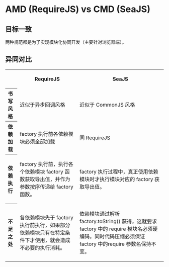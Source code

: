 # AMD (RequireJS) vs CMD (SeaJS)

## 目标一致

两种规范都是为了实现模块化协同开发（主要针对浏览器端）。

## 异同对比

<table width="100%">
    <tr>
        <th>&nbsp;</th>
        <th>
            <p>RequireJS</p>
        </th>
        <th>
            <p>SeaJS</p>
        </th>
    <tr>
    <tr>
        <th align="left">书写风格</th>
        <td align="left"><p>近似于异步回调风格</p></td>
        <td align="left"><p>近似于 CommonJS 风格</p></td>
    </tr>
    <tr>
        <th align="left">依赖加载</th>
        <td align="left"><p>factory 执行前各依赖模块必须全部加载</p></td>
        <td align="left"><p>同 RequireJS</p></td>
    </tr>
    <tr>
        <th align="left">依赖执行</th>
        <td align="left"><p>factory 执行前，执行各个依赖模块 factory 函数获取导出值，并作为参数按序传递给 factory 函数。</p></td>
        <td align="left"><p>factory 执行过程中，真正使用依赖模块时才执行模块对应的 factory 获取导出值。</p></td>
    </tr>
    <tr>
        <th align="left">不足之处</th>
        <td align="left"><p>各依赖模块先于 factory 执行前执行，如果部分依赖模块只有在特定条件下才使用，就会造成不必要的执行消耗。 </p></td>
        <td align="left"><p>依赖模块通过解析 factory.toString() 获得，这就要求 factory 中的 require 模块名必须硬编码，同时代码压缩必须保证 factory 中的require 参数名保持不变。</p></td>
    </tr>
</table>


